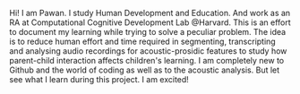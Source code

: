 Hi! I am Pawan. I study Human Development and Education.
And work as an RA at Computational Cognitive Development Lab @Harvard. 
This is an effort to document my learning while trying to solve a peculiar problem.
The idea is to reduce human effort and time required in segmenting, transcripting and analysing audio recordings for acoustic-prosidic features 
to study how parent-child interaction affects children's learning.
I am completely new to Github and the world of coding as well as to the acoustic analysis. But let see what I learn during this project. I am excited!
